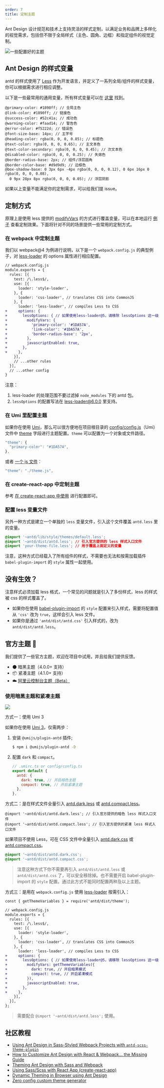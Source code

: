 ```yaml
---
order: 7
title: 定制主题
---
```


Ant Design 设计规范和技术上支持灵活的样式定制，以满足业务和品牌上多样化的视觉需求，包括但不限于全局样式（主色、圆角、边框）和指定组件的视觉定制。

![一些配置好的主题](https://zos.alipayobjects.com/rmsportal/zTFoszBtDODhXfLAazfSpYbSLSEeytoG.png)

## Ant Design 的样式变量

antd 的样式使用了 [Less](http://lesscss.org/) 作为开发语言，并定义了一系列全局/组件的样式变量，你可以根据需求进行相应调整。

以下是一些最常用的通用变量，所有样式变量可以在 [这里](https://github.com/ant-design/ant-design/blob/master/components/style/themes/default.less) 找到。

```less
@primary-color: #1890ff; // 全局主色
@link-color: #1890ff; // 链接色
@success-color: #52c41a; // 成功色
@warning-color: #faad14; // 警告色
@error-color: #f5222d; // 错误色
@font-size-base: 14px; // 主字号
@heading-color: rgba(0, 0, 0, 0.85); // 标题色
@text-color: rgba(0, 0, 0, 0.65); // 主文本色
@text-color-secondary: rgba(0, 0, 0, 0.45); // 次文本色
@disabled-color: rgba(0, 0, 0, 0.25); // 失效色
@border-radius-base: 2px; // 组件/浮层圆角
@border-color-base: #d9d9d9; // 边框色
@box-shadow-base: 0 3px 6px -4px rgba(0, 0, 0, 0.12), 0 6px 16px 0 rgba(0, 0, 0, 0.08),
  0 9px 28px 8px rgba(0, 0, 0, 0.05); // 浮层阴影
```

如果以上变量不能满足你的定制需求，可以给我们提 issue。

## 定制方式

原理上是使用 less 提供的 [modifyVars](http://lesscss.org/usage/#using-less-in-the-browser-modify-variables) 的方式进行覆盖变量，可以在本地运行 [例子](https://github.com/ant-design/create-react-app-antd) 查看定制效果。下面将针对不同的场景提供一些常用的定制方式。

### 在 webpack 中定制主题

我们以 webpack@4 为例进行说明，以下是一个 `webpack.config.js` 的典型例子，对 [less-loader](https://github.com/webpack-contrib/less-loader) 的 options 属性进行相应配置。

```diff
// webpack.config.js
module.exports = {
  rules: [{
    test: /\.less$/,
    use: [{
      loader: 'style-loader',
    }, {
      loader: 'css-loader', // translates CSS into CommonJS
    }, {
      loader: 'less-loader', // compiles Less to CSS
+     options: {
+       lessOptions: { // 如果使用less-loader@5，请移除 lessOptions 这一级直接配置选项。
+         modifyVars: {
+           'primary-color': '#1DA57A',
+           'link-color': '#1DA57A',
+           'border-radius-base': '2px',
+         },
+         javascriptEnabled: true,
+       },
+     },
    }],
    // ...other rules
  }],
  // ...other config
}
```

注意：

1. less-loader 的处理范围不要过滤掉 `node_modules` 下的 antd 包。
2. `lessOptions` 的配置写法在 [less-loader@6.0.0](https://github.com/webpack-contrib/less-loader/releases/tag/v6.0.0) 里支持。

### 在 Umi 里配置主题

如果你在使用 [Umi](http://umijs.org/zh/)，那么可以很方便地在项目根目录的 [config/config.js](https://github.com/ant-design/ant-design-pro/blob/56e648ec14bdb9f6724169fd64830447e224ccb1/config/config.js#L45)（Umi）文件中 [theme](https://umijs.org/zh/config/#theme) 字段进行主题配置。`theme` 可以配置为一个对象或文件路径。

```js
"theme": {
  "primary-color": "#1DA57A",
},
```

或者 [一个 js 文件](https://github.com/ant-design/ant-design-pro/blob/b7e7983661eb5e53dc807452e9653e93e74276d4/.webpackrc.js#L18)：

```js
"theme": "./theme.js",
```

### 在 create-react-app 中定制主题

参考 [在 create-react-app 中使用](/docs/react/use-with-create-react-app) 进行配置即可。

### 配置 less 变量文件

另外一种方式是建立一个单独的 `less` 变量文件，引入这个文件覆盖 `antd.less` 里的变量。

```css
@import '~antd/lib/style/themes/default.less';
@import '~antd/dist/antd.less'; // 引入官方提供的 less 样式入口文件
@import 'your-theme-file.less'; // 用于覆盖上面定义的变量
```

注意，这种方式已经载入了所有组件的样式，不需要也无法和按需加载插件 `babel-plugin-import` 的 `style` 属性一起使用。

## 没有生效？

注意样式必须加载 less 格式，一个常见的问题就是引入了多份样式，less 的样式被 css 的样式覆盖了。

- 如果你在使用 [babel-plugin-import](https://github.com/ant-design/babel-plugin-import) 的 `style` 配置来引入样式，需要将配置值从 `'css'` 改为 `true`，这样会引入 less 文件。
- 如果你是通过 `'antd/dist/antd.css'` 引入样式的，改为 `antd/dist/antd.less`。

## 官方主题 🌈

我们提供了一些官方主题，欢迎在项目中试用，并且给我们提供反馈。

- 🌑 暗黑主题（4.0.0+ 支持）
- 📦 紧凑主题（4.1.0+ 支持）
- ☁️ [阿里云控制台主题（Beta）](https://github.com/ant-design/ant-design-aliyun-theme)

### 使用暗黑主题和紧凑主题

![](https://gw.alipayobjects.com/mdn/rms_08e378/afts/img/A*mYU9R4YFxscAAAAAAAAAAABkARQnAQ)

方式一：使用 Umi 3

如果你在使用 [Umi 3](http://umijs.org/zh/)，仅需两步：

1. 安装 `@umijs/plugin-antd` 插件;

   ```bash
   $ npm i @umijs/plugin-antd -D
   ```

2. 配置 `dark` 和 `compact`。

   ```js
   // .umirc.ts or config/config.ts
   export default {
     antd: {
       dark: true, // 开启暗色主题
       compact: true, // 开启紧凑主题
     },
   },
   ```

方式二：是在样式文件全量引入 [antd.dark.less](https://unpkg.com/browse/antd@4.x/dist/antd.dark.less) 或 [antd.compact.less](https://unpkg.com/browse/antd@4.x/dist/antd.compact.less)。

```less
@import '~antd/dist/antd.dark.less'; // 引入官方提供的暗色 less 样式入口文件
@import '~antd/dist/antd.compact.less'; // 引入官方提供的紧凑 less 样式入口文件
```

如果项目不使用 Less，可在 CSS 文件中全量引入 [antd.dark.css](https://unpkg.com/browse/antd@4.x/dist/antd.dark.css) 或 [antd.compact.css](https://unpkg.com/browse/antd@4.x/dist/antd.compact.css)。

```css
@import '~antd/dist/antd.dark.css';
@import '~antd/dist/antd.compact.css';
```

> 注意这种方式下你不需要再引入 `antd/dist/antd.less` 或 `antd/dist/antd.css` 了，可以安全移除掉。也不需要开启 babel-plugin-import 的 `style` 配置。通过此方式不能同时配置两种及以上主题。

方式三：是用在 `webpack.config.js` 使用 [less-loader](https://github.com/webpack-contrib/less-loader) 按需引入：

```diff
const { getThemeVariables } = require('antd/dist/theme');

// webpack.config.js
module.exports = {
  rules: [{
    test: /\.less$/,
    use: [{
      loader: 'style-loader',
    }, {
      loader: 'css-loader', // translates CSS into CommonJS
    }, {
      loader: 'less-loader', // compiles Less to CSS
+     options: {
+       lessOptions: { // 如果使用less-loader@5，请移除 lessOptions 这一级直接配置选项。
+         modifyVars: getThemeVariables({
+           dark: true, // 开启暗黑模式
+           compact: true, // 开启紧凑模式
+         }),
+         javascriptEnabled: true,
+       },
+     },
    }],
  }],
};
```

> 需要配合 `@import '~antd/dist/antd.less';` 使用。

## 社区教程

- [Using Ant Design in Sass-Styled Webpack Projects with `antd-scss-theme-plugin`](https://intoli.com/blog/antd-scss-theme-plugin/)
- [How to Customize Ant Design with React & Webpack… the Missing Guide](https://medium.com/@GeoffMiller/how-to-customize-ant-design-with-react-webpack-the-missing-guide-c6430f2db10f)
- [Theming Ant Design with Sass and Webpack](https://gist.github.com/Kruemelkatze/057f01b8e15216ae707dc7e6c9061ef7)
- [Using Sass/Scss with React App (create-react-app)](https://medium.com/@mzohaib.qc/using-sass-scss-with-react-app-create-react-app-d03072083ef8)
- [Dynamic Theming in Browser using Ant Design](https://medium.com/@mzohaib.qc/ant-design-dynamic-runtime-theme-1f9a1a030ba0)
- [Zero config custom theme generator](https://www.npmjs.com/package/@emeks/antd-custom-theme-generator)
